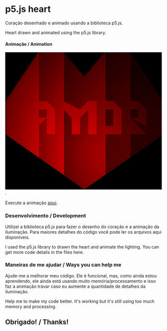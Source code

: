 # p5.js heart
Coração desenhado e animado usando a biblioteca p5.js.

Heart drawn and animated using the p5.js library.

#### Animação / Animation

![Animação](heartp5js.gif).

Execute a animação [aqui](https://alpha.editor.p5js.org/full/HyfEWGJa-).

### Desenvolvimento / Development
Utilizei a biblioteca p5.js para fazer o desenho do coração e a animação da iluminação. Para maiores detalhes do código você pode ler os arquivos aqui disponíveis.

I used the p5.js library to drawn the heart and animate the lighting. You can get more code details in the files here.

### Maneiras de me ajudar / Ways you can help me
Ajude-me a melhorar meu código. Ele é funcional, mas, como ainda estou aprendendo, ele ainda está usando muito memória/processamento e isso faz a animação travar caso eu aumente a quantidade de detalhes da iluminação.

Help me to make my code better. It's working but it's still using too much memory and processing.

## Obrigado! / Thanks!
